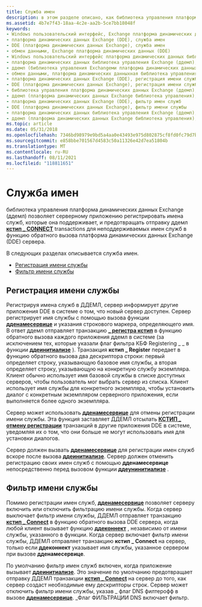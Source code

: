 ```yaml
---
title: Служба имен
description: в этом разделе описано, как библиотека управления платформа динамических данных Exchange позволяет серверному приложению регистрировать имена служб, которые она поддерживает.
ms.assetid: 4b7e7f43-18aa-4c2e-aa2b-5ce7bb18048f
keywords:
- Windows пользовательский интерфейс, Exchange платформа динамических данных (DDE)
- платформа динамических данных Exchange (DDE), служба имен
- DDE (платформа динамических данных Exchange), служба имен
- обмен данными, Exchange платформа динамических данных (DDE)
- Windows пользовательский интерфейс платформа динамических данных библиотека управления Exchange (ддемл)
- платформа динамических данных библиотека управления Exchange (ддемл), служба имен
- ддемл (библиотека управления Exchangeми платформа динамических данных), служба имен
- обмен данными, платформа динамических данныхная библиотека управления Exchange (ддемл)
- платформа динамических данных Exchange (DDE), регистрация имени службы
- DDE (платформа динамических данных Exchange), регистрация имени службы
- библиотека управления платформа динамических данных Exchange (ддемл), регистрация имени службы
- ддемл (платформа динамических данных Exchange библиотека управления), регистрация имени службы
- платформа динамических данных Exchange (DDE), фильтр имен служб
- DDE (платформа динамических данных Exchange), фильтр имени службы
- платформа динамических данных библиотека управления Exchange (ддемл), фильтр имен служб
- ддемл (платформа динамических данных Exchange библиотека управления), фильтр имен служб
ms.topic: article
ms.date: 05/31/2018
ms.openlocfilehash: 7346bd98979e9bd5a4aa0e43493e975d802875cf8fd0fc79d7bd002bcd0c5494
ms.sourcegitcommit: e858bbe701567d4583c50a11326e42d7ea51804b
ms.translationtype: MT
ms.contentlocale: ru-RU
ms.lasthandoff: 08/11/2021
ms.locfileid: "118811651"
---
```

# <a name="name-service"></a>Служба имен

библиотека управления платформа динамических данных Exchange (ддемл) позволяет серверному приложению регистрировать имена служб, которые она поддерживает, и предотвращать отправку ддемл [**кстип \_ CONNECT**](xtyp-connect.md) transactions для неподдерживаемых имен служб в функцию обратного вызова платформа динамических данных Exchange (DDE) сервера.

В следующих разделах описывается служба имен.

-   [Регистрация имени службы](#service-name-registration)
-   [Фильтр имени службы](#service-name-filter)

## <a name="service-name-registration"></a>Регистрация имени службы

Регистрируя имена служб в ДДЕМЛ, сервер информирует другие приложения DDE в системе о том, что новый сервер доступен. Сервер регистрирует имя службы с помощью вызова функции [**дденамесервице**](/windows/desktop/api/Ddeml/nf-ddeml-ddenameservice) и указания строкового маркера, определяющего имя. В ответ ддемл отправляет транзакцию [**\_ регистра кстип**](xtyp-register.md) в функцию обратного вызова каждого приложения ддемл в системе (за исключением тех, которые указали флаг фильтра КБФ Registering \_ \_ в функции [**ддеинитиализе**](/windows/desktop/api/Ddeml/nf-ddeml-ddeinitializea) ). Транзакция **кстип \_ Register** передает в функцию обратного вызова два дескриптора строки: первый определяет строку, указывающую базовое имя службы, а вторая определяет строку, указывающую на конкретную службу экземпляра. Клиент обычно использует имя базовой службы в списке доступных серверов, чтобы пользователь мог выбрать сервер из списка. Клиент использует имя службы для конкретного экземпляра, чтобы установить диалог с конкретным экземпляром серверного приложения, если выполняется более одного экземпляра.

Сервер может использовать [**дденамесервице**](/windows/desktop/api/Ddeml/nf-ddeml-ddenameservice) для отмены регистрации имени службы. Эта функция заставляет ДДЕМЛ отсылать [**КСТИП \_ отмену регистрации**](xtyp-unregister.md) транзакций в другие приложения DDE в системе, уведомляя их о том, что они больше не могут использовать имя для установки диалогов.

Сервер должен вызвать [**дденамесервице**](/windows/desktop/api/Ddeml/nf-ddeml-ddenameservice) для регистрации имен служб вскоре после вызова [**ддеинитиализе**](/windows/desktop/api/Ddeml/nf-ddeml-ddeinitializea). Сервер должен отменить регистрацию своих имен служб с помощью **дденамесервице** непосредственно перед вызовом функции [**ддеунинитиализе**](/windows/desktop/api/Ddeml/nf-ddeml-ddeuninitialize) .

## <a name="service-name-filter"></a>Фильтр имени службы

Помимо регистрации имен служб, [**дденамесервице**](/windows/desktop/api/Ddeml/nf-ddeml-ddenameservice) позволяет серверу включить или отключить фильтрацию имени службы. Когда сервер выключает фильтр имени службы, ДДЕМЛ отправляет транзакцию [**кстип \_ Connect**](xtyp-connect.md) в функцию обратного вызова DDE сервера, когда любой клиент вызывает функцию [**ддеконнект**](/windows/desktop/api/Ddeml/nf-ddeml-ddeconnect) , независимо от имени службы, указанного в функции. Когда сервер включает фильтр имени службы, ДДЕМЛ отправляет транзакцию **кстип \_ Connect** на сервер, только если **ддеконнект** указывает имя службы, указанное сервером при вызове **дденамесервице**.

По умолчанию фильтр имен служб включен, когда приложение вызывает [**ддеинитиализе**](/windows/desktop/api/Ddeml/nf-ddeml-ddeinitializea). Это значение по умолчанию предотвращает отправку ДДЕМЛ транзакции [**кстип \_ Connect**](xtyp-connect.md) на сервер до того, как сервер создаст необходимые ему дескрипторы строк. Сервер может отключить фильтр имени службы, указав \_ флаг DNS филтерофф в вызове [**дденамесервице**](/windows/desktop/api/Ddeml/nf-ddeml-ddenameservice). \_Флаг ФИЛЬТРАЦИИ DNS включает фильтр.

 

 




